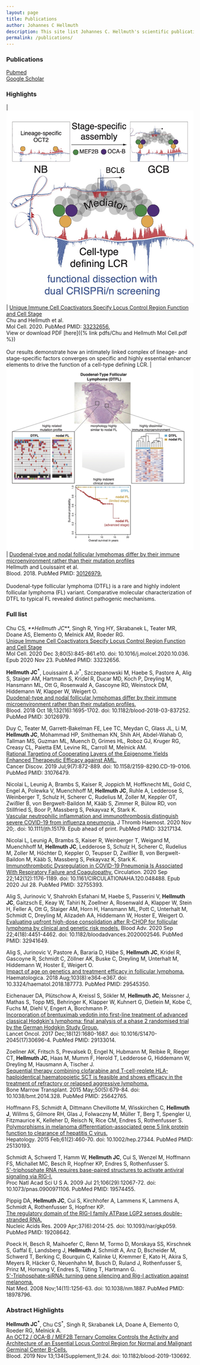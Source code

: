 ```yaml
---
layout: page
title: Publications
author: Johannes C Hellmuth
description: This site list Johannes C. Hellmuth's scientific publications and current preprints.
permalink: /publications/
---
```


### Publications
[Pubmed](https://www.ncbi.nlm.nih.gov/myncbi/1pUmA1takio5y/bibliography/public/)  
[Google Scholar](https://scholar.google.com/citations?hl=de&user=voIBaRUAAAAJ)  

### Highlights

| <img style="width: 600px" src="/images/graphical-abstract-BCL6-LCR.jpeg"> | [Unique Immune Cell Coactivators Specify Locus Control Region Function and Cell Stage](https://www.cell.com/molecular-cell/fulltext/S1097-2765(20)30743-7)<br>Chu and Hellmuth et al.<br>Mol Cell. 2020. PubMed PMID: [33232656.](https://pubmed.ncbi.nlm.nih.gov/33232656/https://pubmed.ncbi.nlm.nih.gov/33232656/)<br>View or download PDF [here]({% link pdfs/Chu and Hellmuth Mol Cell.pdf %})<br><br>Our results demonstrate how an intimately linked complex of lineage- and stage-specific factors converges on specific and highly essential enhancer elements to drive the function of a cell-type defining LCR.
| <img style="width: 600px" src="/images/graphical-abstract-PIFL.jpeg"> | [Duodenal-type and nodal follicular lymphomas differ by their immune microenvironment rather than their mutation profiles](https://ashpublications.org/blood/article/132/16/1695/39367/Duodenal-type-and-nodal-follicular-lymphomas)<br>Hellmuth and Louissaint et al.<br>Blood. 2018. PubMed PMID: [30126979.](https://pubmed.ncbi.nlm.nih.gov/30126979/)<br><br>Duodenal-type follicular lymphoma (DTFL) is a rare and highly indolent follicular lymphoma (FL) variant. Comparative molecular characterization of DTFL to typical FL revealed distinct pathogenic mechanisms. 

### Full list
Chu CS<sup>*</sup>, **Hellmuth JC<sup>*</sup>**, Singh R, Ying HY, Skrabanek L, Teater MR, Doane AS, Elemento O, Melnick AM, Roeder RG.  
[Unique Immune Cell Coactivators Specify Locus Control Region Function and Cell Stage](https://www.cell.com/molecular-cell/fulltext/S1097-2765(20)30743-7)  
Mol Cell. 2020 Dec 3;80(5):845-861.e10. doi: 10.1016/j.molcel.2020.10.036. Epub 2020 Nov 23. PubMed PMID: 33232656.

**Hellmuth JC<sup>*</sup>**, Louissaint A Jr<sup>*</sup>, Szczepanowski M, Haebe S, Pastore A, Alig S, Staiger AM, Hartmann S, Kridel R, Ducar MD, Koch P, Dreyling M, Hansmann ML, Ott G, Rosenwald A, Gascoyne RD, Weinstock DM, Hiddemann W, Klapper W, Weigert O.  
[Duodenal-type and nodal follicular lymphomas differ by their immune microenvironment rather than their mutation profiles.](https://www.ncbi.nlm.nih.gov/pubmed/30126979/)  
Blood. 2018 Oct 18;132(16):1695-1702. doi: 10.1182/blood-2018-03-837252. PubMed PMID: 30126979.  

Duy C, Teater M, Garrett-Bakelman FE, Lee TC, Meydan C, Glass JL, Li M, **Hellmuth JC**, Mohammad HP, Smitheman KN, Shih AH, Abdel-Wahab O, Tallman MS, Guzman ML, Muench D, Grimes HL, Roboz GJ, Kruger RG, Creasy CL, Paietta EM, Levine RL, Carroll M, Melnick AM.  
[Rational Targeting of Cooperating Layers of the Epigenome Yields Enhanced Therapeutic Efficacy against AML.](https://www.ncbi.nlm.nih.gov/pubmed/31076479/)  
Cancer Discov. 2019 Jul;9(7):872-889. doi: 10.1158/2159-8290.CD-19-0106. PubMed PMID: 31076479. 

Nicolai L, Leunig A, Brambs S, Kaiser R, Joppich M, Hoffknecht ML, Gold C, Engel A, Polewka V, Muenchhoff M, **Hellmuth JC**, Ruhle A, Ledderose S, Weinberger T, Schulz H, Scherer C, Rudelius M, Zoller M, Keppler OT, Zwißler B, von Bergwelt-Baildon M, Kääb S, Zimmer R, Bülow RD, von Stillfried S, Boor P, Massberg S, Pekayvaz K, Stark K.  
[Vascular neutrophilic inflammation and immunothrombosis distinguish severe COVID-19 from influenza pneumonia.](https://pubmed.ncbi.nlm.nih.gov/33217134/)
J Thromb Haemost. 2020 Nov 20;. doi: 10.1111/jth.15179. Epub ahead of print. PubMed PMID: 33217134.

Nicolai L, Leunig A, Brambs S, Kaiser R, Weinberger T, Weigand M, Muenchhoff M, **Hellmuth JC**, Ledderose S, Schulz H, Scherer C, Rudelius M, Zoller M, Höchter D, Keppler O, Teupser D, Zwißler B, von Bergwelt-Baildon M, Kääb S, Massberg S, Pekayvaz K, Stark K.  
[Immunothrombotic Dysregulation in COVID-19 Pneumonia Is Associated With Respiratory Failure and Coagulopathy.](https://pubmed.ncbi.nlm.nih.gov/32755393/)
Circulation. 2020 Sep 22;142(12):1176-1189. doi: 10.1161/CIRCULATIONAHA.120.048488. Epub 2020 Jul 28. PubMed PMID: 32755393.

Alig S, Jurinovic V, Shahrokh Esfahani M, Haebe S, Passerini V, **Hellmuth JC**, Gaitzsch E, Keay W, Tahiri N, Zoellner A, Rosenwald A, Klapper W, Stein H, Feller A, Ott G, Staiger AM, Horn H, Hansmann ML, Pott C, Unterhalt M, Schmidt C, Dreyling M, Alizadeh AA, Hiddemann W, Hoster E, Weigert O.  
[Evaluating upfront high-dose consolidation after R-CHOP for follicular lymphoma by clinical and genetic risk models.](https://pubmed.ncbi.nlm.nih.gov/32941649/)
Blood Adv. 2020 Sep 22;4(18):4451-4462. doi: 10.1182/bloodadvances.2020002546. PubMed PMID: 32941649.

Alig S, Jurinovic V, Pastore A, Bararia D, Häbe S, **Hellmuth JC**, Kridel R, Gascoyne R, Schmidt C, Zöllner AK, Buske C, Dreyling M, Unterhalt M, Hiddemann W, Hoster E, Weigert O.  
[Impact of age on genetics and treatment efficacy in follicular lymphoma.](https://www.ncbi.nlm.nih.gov/pubmed/29545350/)  
Haematologica. 2018 Aug;103(8):e364-e367. doi: 10.3324/haematol.2018.187773. PubMed PMID: 29545350.

Eichenauer DA, Plütschow A, Kreissl S, Sökler M, **Hellmuth JC**, Meissner J, Mathas S, Topp MS, Behringer K, Klapper W, Kuhnert G, Dietlein M, Kobe C, Fuchs M, Diehl V, Engert A, Borchmann P.  
[Incorporation of brentuximab vedotin into first-line treatment of advanced classical Hodgkin's lymphoma: final analysis of a phase 2 randomised trial by the German Hodgkin Study Group.](https://www.ncbi.nlm.nih.gov/pubmed/29133014/)  
Lancet Oncol. 2017 Dec;18(12):1680-1687. doi: 10.1016/S1470-2045(17)30696-4. PubMed PMID: 29133014.  

Zoellner AK, Fritsch S, Prevalsek D, Engel N, Hubmann M, Reibke R, Rieger CT, **Hellmuth JC**, Haas M, Mumm F, Herold T, Ledderose G, Hiddemann W, Dreyling M, Hausmann A, Tischer J.  
[Sequential therapy combining clofarabine and T-cell-replete HLA-haploidentical haematopoietic SCT is feasible and shows efficacy in the treatment of refractory or relapsed aggressive lymphoma.](https://www.ncbi.nlm.nih.gov/pubmed/25642765/)  
Bone Marrow Transplant. 2015 May;50(5):679-84. doi: 10.1038/bmt.2014.328. PubMed PMID: 25642765.  

Hoffmann FS, Schmidt A, Dittmann Chevillotte M, Wisskirchen C, **Hellmuth J**, Willms S, Gilmore RH, Glas J, Folwaczny M, Müller T, Berg T, Spengler U, Fitzmaurice K, Kelleher D, Reisch N, Rice CM, Endres S, Rothenfusser S.  
[Polymorphisms in melanoma differentiation-associated gene 5 link protein function to clearance of hepatitis C virus.](https://www.ncbi.nlm.nih.gov/pubmed/25130193/)  
Hepatology. 2015 Feb;61(2):460-70. doi: 10.1002/hep.27344. PubMed PMID: 25130193. 

Schmidt A, Schwerd T, Hamm W, **Hellmuth JC**, Cui S, Wenzel M, Hoffmann FS, Michallet MC, Besch R, Hopfner KP, Endres S, Rothenfusser S.  
[5'-triphosphate RNA requires base-paired structures to activate antiviral signaling via RIG-I.](https://www.ncbi.nlm.nih.gov/pubmed/19574455/)  
Proc Natl Acad Sci U S A. 2009 Jul 21;106(29):12067-72. doi: 10.1073/pnas.0900971106. PubMed PMID: 19574455.

Pippig DA, **Hellmuth JC**, Cui S, Kirchhofer A, Lammens K, Lammens A, Schmidt A, Rothenfusser S, Hopfner KP.  
[The regulatory domain of the RIG-I family ATPase LGP2 senses double-stranded RNA.](https://www.ncbi.nlm.nih.gov/pubmed/19208642/)  
Nucleic Acids Res. 2009 Apr;37(6):2014-25. doi: 10.1093/nar/gkp059. PubMed PMID: 19208642. 

Poeck H, Besch R, Maihoefer C, Renn M, Tormo D, Morskaya SS, Kirschnek S, Gaffal E, Landsberg J, **Hellmuth J**, Schmidt A, Anz D, Bscheider M, Schwerd T, Berking C, Bourquin C, Kalinke U, Kremmer E, Kato H, Akira S, Meyers R, Häcker G, Neuenhahn M, Busch D, Ruland J, Rothenfusser S, Prinz M, Hornung V, Endres S, Tüting T, Hartmann G.  
[5'-Triphosphate-siRNA: turning gene silencing and Rig-I activation against melanoma.](https://www.ncbi.nlm.nih.gov/pubmed/18978796/)  
Nat Med. 2008 Nov;14(11):1256-63. doi: 10.1038/nm.1887. PubMed PMID: 18978796.  

### Abstract Highlights
**Hellmuth JC<sup>*</sup>**, Chu CS<sup>*</sup>, Singh R, Skrabanek LA, Doane A, Elemento O, Roeder RG, Melnick A.  
[An OCT2 / OCA-B / MEF2B Ternary Complex Controls the Activity and Architecture of an Essential Locus Control Region for Normal and Malignant Germinal Center B-Cells.](https://doi.org/10.1182/blood-2019-130692)  
Blood. 2019 Nov 13;134(Supplement_1):24. doi: 10.1182/blood-2019-130692.
